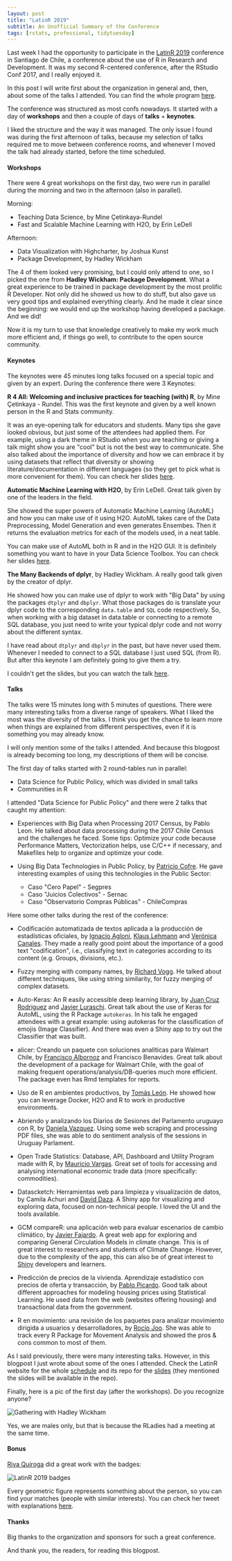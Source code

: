 ```yaml
---
layout: post
title: "LatinR 2019"
subtitle: An Unofficial Summary of the Conference
tags: [rstats, professional, tidytuesday]
---
```


Last week I had the opportunity to participate in the [LatinR 2019](https://latin-r.com/) conference
in Santiago de Chile, a conference about the use of R in Research and Development. It was my second
R-centered conference, after the RStudio Conf 2017, and I really enjoyed it.

In this post I will write first about the organization in general and, then, about some of the talks
I attended. You can find the whole program [here](https://latin-r.com/schedule/).

The conference was structured as most confs nowadays. It started with a day of **workshops** and then a
couple of days of **talks** + **keynotes**.

I liked the structure and the way it was managed.  The only issue I found was  during the first afternoon
of talks, because my selection of talks required me to move between conference rooms, and whenever I moved
the talk had already started, before the time scheduled.

#### Workshops

There were 4 great workshops on the first day, two were run in parallel during the morning and two in
the afternoon (also in parallel).

Morning:
- Teaching Data Science, by Mine Çetinkaya-Rundel
- Fast and Scalable Machine Learning with H2O, by Erin LeDell

Afternoon:
- Data Visualization with Highcharter, by Joshua Kunst
- Package Development, by Hadley Wickham

The 4 of them looked very promising, but I could only attend to one, so I picked the one from
**Hadley Wickham: Package Development**. What a great experience to be trained in package development
by the most prolific R Developer. Not only did he showed us how to do stuff, but also gave us very
good tips and explained everything clearly.  And he made it clear since the beginning: we would end up
the  workshop having developed a package.  And we did!

Now it is my turn to use that knowledge creatively to make my work much more efficient and, 
if things go well, to contribute to the open source community.

#### Keynotes

The keynotes were 45 minutes long talks focused on a special topic and given by an expert. During the
conference there were 3 Keynotes:

**R 4 All: Welcoming and inclusive practices for teaching (with) R**, by Mine Çetinkaya - Rundel.
This was the first keynote and given by a well known person in the  R and Stats community.

It was an eye-opening talk for educators and students. Many tips she gave looked obvious, but
just some of the attendees had applied them. For example, using a dark theme in RStudio
when you are teaching or giving a talk might show you are "cool" but is not the best way to communicate.
She also talked about the importance of diversity and how we can embrace it by using datasets that
reflect that diversity or showing literature/documentation in different languages (so they get
to pick what is more convenient for them). You can check her slides [here](https://speakerdeck.com/minecr/r4all-welcoming-plus-inclusive-practices-for-teaching-r).

**Automatic Machine Learning with H2O**, by Erin LeDell. Great talk given by one of the leaders in
the field.

She showed the super powers of Automatic Machine Learning (AutoML) and how you can make use
of it using H2O. AutoML takes care of the Data Preprocessing, Model Generation and even generates
Ensembes. Then it returns the evaluation metrics for each of the models used, in a neat table.

You can make use of AutoML both in R and in the H2O GUI. It is definitely something you want to
have in your Data Science Toolbox. You can check her slides [here](https://github.com/h2oai/h2o-meetups/tree/master/2019_09_27_LatinR_H2OAutoML).

**The Many Backends of dplyr**, by Hadley Wickham. A really good talk given by the creator of dplyr.

He showed how you can make use of dplyr to work with "Big Data" by using the packages `dtplyr` and
`dbplyr`. What those packages do is translate your dplyr code to the corresponding `data.table` and `SQL`
code respectively. So, when working with a big dataset in data.table or connecting to a remote SQL
database, you just need to write your typical dplyr code and not worry about the different
syntax.

I have read about `dtplyr` and `dbplyr` in the past, but have never used them. Whenever I needed to
connect to a SQL database I just used SQL (from R). But after this keynote I am definitely going to
give them a try.

I couldn't get the slides, but you can watch the talk [here](https://www.youtube.com/watch?v=gKYXnkRrr54).

#### Talks

The talks were 15 minutes long with 5 minutes of questions. There were many interesting talks from
a diverse range of speakers. What I liked the most was the diversity of the talks. I think you get the
chance to learn more when things are explained from different perspectives, even if it is something
you may already know.

I will only mention some of the talks I attended. And because this blogpost is already becoming
too long, my descriptions of them will be concise.

The first day of talks started with 2 round-tables run in parallel:

- Data Science for Public Policy, which was divided in small talks
- Communities in R

I attended "Data Science for Public Policy" and there were 2 talks that caught my attention:

- Experiences with Big Data when Processing 2017 Census, by Pablo Leon. He talked about data processing
during the 2017 Chile Census and the challenges he faced. Some tips: Optimize your code because
Performance Matters, Vectorization helps, use C/C++ if necessary, and Makefiles help to organize and
optimize your code.

- Using Big Data Technologies in Public Policy, by [Patricio Cofre](https://twitter.com/pcofre).
He gave interesting examples of using this technologies in the Public Sector:
    - Caso "Cero Papel" - Segpres
	- Caso "Juicios Colectivos" - Sernac
	- Caso "Observatorio Compras Públicas" - ChileCompras

Here some other talks during the rest of the conference:

- Codificación automatizada de textos aplicada a la producción de estadísticas oficiales, by
[Ignacio Agloni](https://twitter.com/IAgloni), [Klaus Lehmann](https://twitter.com/KlausLehmann16)
and [Verónica Canales](https://twitter.com/veritoctoc). They made a really good point about the
importance of a good text "codification", i.e., classifying text in categories according to its
content (e.g. Groups, divisions, etc.).

- Fuzzy merging with company names, by [Richard Vogg](https://twitter.com/richard_vogg). He talked
about different techniques, like using string similarity, for fuzzy merging of complex datasets.

- Auto-Keras: An R easily accessible deep learning library, by
[Juan Cruz Rodriguez](https://twitter.com/CancuCS) and [Javier Luraschi](https://twitter.com/javierluraschi).
Great talk about the use of Keras for AutoML, using the R Package `autokeras`. In his talk
he engaged attendees with a great example: using autokeras for the classification of emojis (Image Classifier).
And there was even a Shiny app to try out the Classifier that was built.

- alicer: Creando un paquete con soluciones analíticas para Walmart Chile, by
[Francisco Albornoz](https://twitter.com/francisco_yira) and Francisco Benavides. Great talk
about the development of a package for Walmart Chile, with the goal of making frequent
operations/analysis/DB-queries much more efficient. The package even has
Rmd templates for reports.

- Uso de R en ambientes productivos, by [Tomás León](https://twitter.com/tomasleon2). He showed how
you can leverage Docker, H2O and R to work in productive environments.

- Abriendo y analizando los Diarios de Sesiones del Parlamento uruguayo con R, by
[Daniela Vazquez](https://twitter.com/d4tagirl). Using some web scraping and processing PDF files,
she was able to do sentiment analysis of the sessions in Uruguay Parlament.

- Open Trade Statistics: Database, API, Dashboard and Utility Program made with R, by
[Mauricio Vargas](https://twitter.com/pachamaltese). Great set of tools for accessing and
analysing international economic trade data (more specifically: commodities).

- Datascketch: Herramientas web para limpieza y visualización de datos, by
Camila Achuri and [David Daza](https://twitter.com/_daviddaza). A Shiny app for visualizing
and exploring data, focused on non-technical people. I loved the UI and the tools available.

- GCM compareR: una aplicación web para evaluar escenarios de cambio climático, by
[Javier Fajardo](https://twitter.com/javierfajnolla). A great web app for exploring
and comparing General Circulation Models in climate change. This is of great interest
to researchers and students of Climate Change. However, due to the complexity of the app,
this can also be of great interest to [Shiny](https://shiny.rstudio.com/) developers and learners.

- Predicción de precios de la vivienda. Aprendizaje estadístico con precios de oferta y transacción, by
[Pablo Picardo](https://twitter.com/PPicardo). Good talk about different approaches for modeling housing
prices using Statistical Learning. He used data from the web (websites offering housing) and transactional
data from the government.

- R en movimiento: una revisión de los paquetes para analizar movimiento dirigida a usuarios
y desarrolladores, by [Rocío Joo](https://twitter.com/rocio_joo). She was able to track every
R Package for Movement Analysis and showed the pros & cons common to most of them.

As I said previously, there were many interesting talks. However, in this blogpost I just wrote
about some of the ones I attended. Check the LatinR website for the whole
[schedule](https://latin-r.com/schedule/) and its repo for the [slides](https://github.com/LatinR/presentaciones-LatinR2019)
(they mentioned the slides will be available in the repo).

Finally, here is a pic of the first day (after the workshops). Do you recognize anyone?

![Gathering with Hadley Wickham](/img/20191001/latin_R_gathering-after_workshop.JPG)

Yes, we are males only, but that is because the RLadies had a meeting at the same time.

#### Bonus

[Riva Quiroga](https://twitter.com/rivaquiroga) did a great work with the badges:

![LatinR 2019 badges](/img/20191001/badges_latin_r.jpg)

Every geometric figure represents something about the person, so you can find your matches (people with
similar interests). You can check her tweet with explanations [here](https://twitter.com/rivaquiroga/status/1176863816317116417).

#### Thanks

Big thanks to the organization and sponsors for such a great conference.

And thank you, the readers, for reading this blogpost.

